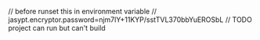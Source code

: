 // before runset this in environment variable
// jasypt.encryptor.password=njm7lY+11KYP/sstTVL370bbYuEROSbL
// TODO  project can run but can't build

